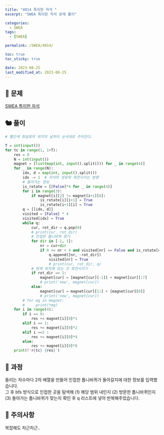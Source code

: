 ```yaml
---
title: "4014 특이한 자석 "
excerpt: "SWEA 특이한 자석 문제 풀이"

categories:
  - SWEA
tags:
  - [SWEA]

permalink: /SWEA/4014/

toc: true
toc_sticky: true

date: 2023-08-25
last_modified_at: 2023-08-25
---
```


## 🐻 문제
[SWEA 특이한 자석](https://swexpertacademy.com/main/talk/solvingClub/problemView.do?contestProbId=AWIeV9sKkcoDFAVH&solveclubId=AYmXn2IKyK8DFAUe&problemBoxTitle=%284%EC%A3%BC%EC%B0%A8%29+8%EC%9B%94+21%EC%9D%BC+%7E+8%EC%9B%94+26%EC%9D%BC+%EC%B6%94%EC%B2%9C+%EB%AC%B8%EC%A0%9C&problemBoxCnt=6&probBoxId=AYoN-j1a9FIDFARi+
)

## 🐿️ 풀이
```python
# 빨간색 화살표의 위치의 날부터 순서대로 주어진다.

T = int(input())
for tc in range(1, 1+T):
    res = 0
    N = int(input())
    magnet = [list(map(int, input().split())) for _ in range(4)]
    for _ in range(N):
        idx, d = map(int, input().split())
        idx -= 1  # 자석의 정보와 회전시키는 방향
        # 돌아가는 정보
        is_rotate = [[False]*4 for _ in range(4)]
        for i in range(3):
            if magnet[i][2] != magnet[i+1][6]:
                is_rotate[i][i+1] = True
                is_rotate[i+1][i] = True
        q = [[idx, d]]
        visited = [False] * 4
        visited[idx] = True
        while q:
            cur, rot_dir = q.pop(0)
            # print(cur, rot_dir)
            # 인접한 톱니바퀴 찾기
            for dir in [-1, 1]:
                nr = cur+dir
                if 0 <= nr < 4 and visited[nr] == False and is_rotate[cur][nr]:
                    q.append([nr, -rot_dir])
                    visited[nr] = True
                    # print(cur, rot_dir, q)
            # 현재 위치에 있는 것 회전시키기
            if rot_dir == 1:
                magnet[cur] = [magnet[cur][-1]] + magnet[cur][:7]
                # print('new', magnet[cur])
            else:
                magnet[cur] = magnet[cur][1:] + [magnet[cur][0]]
                # print('new', magnet[cur])
        # for mg in magnet:
        #     print(*mg)
    for i in range(4):
        if i == 0:
            res += magnet[i][0]*1
        elif i == 1:
            res += magnet[i][0]*2
        elif i ==2 :
            res += magnet[i][0]*4
        else:
            res += magnet[i][0]*8
    print(f'#{tc} {res}')
```

## 🐰 과정
돌리는 차수마다 2차 배열을 만들어 인접한 톱니바퀴가 돌아갈지에 대한 정보를 입력했습니다.  
그 후 bfs 방식으로 인접한 곳을 탐색해 (1) 해당 범위 내인지 (2) 방문한 톱니바퀴인지 (3) 돌아가는 톱니바퀴가 맞는지 확인 후 q 리스트에 넣어 반복해주었습니다.
## 🦊 주의사항
복잡해도 차근차근..
